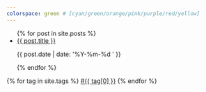 ```yaml
---
colorspace: green # [cyan/green/orange/pink/purple/red/yellow]
---
```


<ul>
  {% for post in site.posts %}
    <li>
      <a href="{{ site.baseurl }}{{ post.url }}">{{ post.title }}</a>
      <p>{{ post.date | date: '%Y-%m-%d ' }}</p>
    </li>
  {% endfor %}
</ul>

<div class="tags orange">
  {% for tag in site.tags %}
    <a href="{{ site.baseurl }}{{ tag.url }}">#{{ tag[0] }}</a>
  {% endfor %}
</div>
